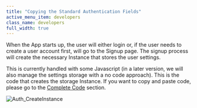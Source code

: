 ```yaml
---
title: "Copying the Standard Authentication Fields"
active_menu_item: developers
class_name: developers
full_width: true
---
```



When the App starts up, the user will either login or, if the user needs to create a user account first, will go to the Signup page. The signup process will create the necessary Instance that stores the user settings.

This is currently handled with some Javascript (in a later version, we will also manage the settings storage with a no code approach). This is the code that creates the storage Instance. If you want to copy and paste code, please go to the [Complete Code](../complete-code-including-settin.htm) section.

![Auth\_CreateInstance](/img/docs/auth_createinstance.zoom93.png)

